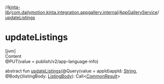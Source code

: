//[kinta-lib](../../../index.md)/[com.dailymotion.kinta.integration.appgallery.internal](../index.md)/[AppGalleryService](index.md)/[updateListings](update-listings.md)



# updateListings  
[jvm]  
Content  
@PUT(value = publish/v2/app-language-info)  
  
abstract fun [updateListings](update-listings.md)(@Query(value = appId)appId: [String](https://kotlinlang.org/api/latest/jvm/stdlib/kotlin/-string/index.html), @Body()listingBody: [ListingBody](../-listing-body/index.md)): Call<[CommonResult](../-common-result/index.md)>  



